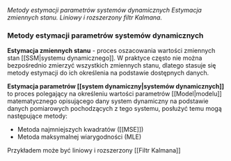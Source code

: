 *Metody estymacji parametrów systemów dynamicznych Estymacja zmiennych stanu. Liniowy i rozszerzony filtr Kalmana.*

### Metody estymacji parametrów systemów dynamicznych
**Estymacja zmiennych stanu** - proces oszacowania wartości zmiennych stan [[SSM|systemu dynamicznego]]. W praktyce często nie można bezpośrednio zmierzyć wszystkich zmiennych stanu, dlatego stasuje się metody estymacji do ich określenia na podstawie dostępnych danych.


**Estymacja parametrów [[system dynamiczny|systemów dynamicznych]]** to proces polegający na określeniu wartości parametrów [[Model|modelu]] matematycznego opisującego dany system dynamiczny na podstawie danych pomiarowych pochodzących z tego systemu, posłużyć temu mogą następujące metody:
- Metoda najmniejszych kwadratów ([[MSE]])
- Metoda maksymalnej wiarygodności (MLE)



Przykładem może być liniowy i rozszerzony [[Filtr Kalmana]]
